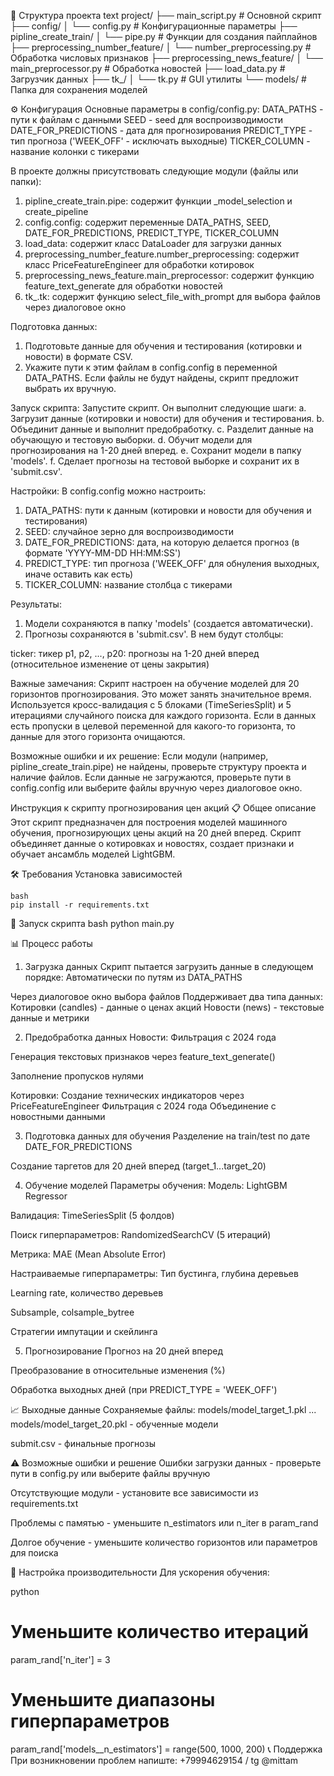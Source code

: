 
📁 Структура проекта
text
project/
├── main_script.py              # Основной скрипт
├── config/
│   └── config.py              # Конфигурационные параметры
├── pipline_create_train/
│   └── pipe.py                # Функции для создания пайплайнов
├── preprocessing_number_feature/
│   └── number_preprocessing.py # Обработка числовых признаков
├── preprocessing_news_feature/
│   └── main_preprocessor.py   # Обработка новостей
├── load_data.py               # Загрузчик данных
├── tk_/
│   └── tk.py                  # GUI утилиты
└── models/                    # Папка для сохранения моделей


⚙️ Конфигурация
Основные параметры в config/config.py:
DATA_PATHS - пути к файлам с данными
SEED - seed для воспроизводимости
DATE_FOR_PREDICTIONS - дата для прогнозирования
PREDICT_TYPE - тип прогноза ('WEEK_OFF' - исключать выходные)
TICKER_COLUMN - название колонки с тикерами


В проекте должны присутствовать следующие модули (файлы или папки):
1. pipline_create_train.pipe: содержит функции _model_selection и create_pipeline
2. config.config: содержит переменные DATA_PATHS, SEED, DATE_FOR_PREDICTIONS, PREDICT_TYPE, TICKER_COLUMN
3. load_data: содержит класс DataLoader для загрузки данных
4. preprocessing_number_feature.number_preprocessing: содержит класс PriceFeatureEngineer для обработки котировок
5. preprocessing_news_feature.main_preprocessor: содержит функцию feature_text_generate для обработки новостей
6. tk_.tk: содержит функцию select_file_with_prompt для выбора файлов через диалоговое окно


Подготовка данных:
1. Подготовьте данные для обучения и тестирования (котировки и новости) в формате CSV.
2. Укажите пути к этим файлам в config.config в переменной DATA_PATHS. Если файлы не будут найдены, скрипт предложит выбрать их вручную.


Запуск скрипта:
Запустите скрипт. Он выполнит следующие шаги:
a. Загрузит данные (котировки и новости) для обучения и тестирования.
b. Объединит данные и выполнит предобработку.
c. Разделит данные на обучающую и тестовую выборки.
d. Обучит модели для прогнозирования на 1-20 дней вперед.
e. Сохранит модели в папку 'models'.
f. Сделает прогнозы на тестовой выборке и сохранит их в 'submit.csv'.

Настройки:
В config.config можно настроить:
1. DATA_PATHS: пути к данным (котировки и новости для обучения и тестирования)
2. SEED: случайное зерно для воспроизводимости
3. DATE_FOR_PREDICTIONS: дата, на которую делается прогноз (в формате 'YYYY-MM-DD HH:MM:SS')
4. PREDICT_TYPE: тип прогноза ('WEEK_OFF' для обнуления выходных, иначе оставить как есть)
5. TICKER_COLUMN: название столбца с тикерами

Результаты:
1. Модели сохраняются в папку 'models' (создается автоматически).
2. Прогнозы сохраняются в 'submit.csv'. В нем будут столбцы:

ticker: тикер
p1, p2, ..., p20: прогнозы на 1-20 дней вперед (относительное изменение от цены закрытия)

Важные замечания:
Скрипт настроен на обучение моделей для 20 горизонтов прогнозирования. Это может занять значительное время.
Используется кросс-валидация с 5 блоками (TimeSeriesSplit) и 5 итерациями случайного поиска для каждого горизонта.
Если в данных есть пропуски в целевой переменной для какого-то горизонта, то данные для этого горизонта очищаются.

Возможные ошибки и их решение:
Если модули (например, pipline_create_train.pipe) не найдены, проверьте структуру проекта и наличие файлов.
Если данные не загружаются, проверьте пути в config.config или выберите файлы вручную через диалоговое окно.



Инструкция к скрипту прогнозирования цен акций
📋 Общее описание
Этот скрипт предназначен для построения моделей машинного обучения, прогнозирующих цены акций на 20 дней вперед. Скрипт объединяет данные о котировках и новостях, создает признаки и обучает ансамбль моделей LightGBM.

🛠 Требования
Установка зависимостей
```
bash
pip install -r requirements.txt
```



🚀 Запуск скрипта
bash
python main.py



📊 Процесс работы
1. Загрузка данных
Скрипт пытается загрузить данные в следующем порядке:
Автоматически по путям из DATA_PATHS

Через диалоговое окно выбора файлов
Поддерживает два типа данных:
Котировки (candles) - данные о ценах акций
Новости (news) - текстовые данные и метрики

2. Предобработка данных
Новости:
Фильтрация с 2024 года


Генерация текстовых признаков через feature_text_generate()

Заполнение пропусков нулями

Котировки:
Создание технических индикаторов через PriceFeatureEngineer
Фильтрация с 2024 года
Объединение с новостными данными


3. Подготовка данных для обучения
Разделение на train/test по дате DATE_FOR_PREDICTIONS

Создание таргетов для 20 дней вперед (target_1...target_20)

4. Обучение моделей
Параметры обучения:
Модель: LightGBM Regressor

Валидация: TimeSeriesSplit (5 фолдов)

Поиск гиперпараметров: RandomizedSearchCV (5 итераций)

Метрика: MAE (Mean Absolute Error)

Настраиваемые гиперпараметры:
Тип бустинга, глубина деревьев

Learning rate, количество деревьев

Subsample, colsample_bytree

Стратегии импутации и скейлинга

5. Прогнозирование
Прогноз на 20 дней вперед

Преобразование в относительные изменения (%)

Обработка выходных дней (при PREDICT_TYPE = 'WEEK_OFF')

📈 Выходные данные
Сохраняемые файлы:
models/model_target_1.pkl ... models/model_target_20.pkl - обученные модели

submit.csv - финальные прогнозы




⚠️ Возможные ошибки и решение
Ошибки загрузки данных - проверьте пути в config.py или выберите файлы вручную

Отсутствующие модули - установите все зависимости из requirements.txt

Проблемы с памятью - уменьшите n_estimators или n_iter в param_rand

Долгое обучение - уменьшите количество горизонтов или параметров для поиска

🔧 Настройка производительности
Для ускорения обучения:

python
# Уменьшите количество итераций
param_rand['n_iter'] = 3

# Уменьшите диапазоны гиперпараметров
param_rand['models__n_estimators'] = range(500, 1000, 200)
📞 Поддержка
При возникновении проблем напиште: +79994629154 / tg @mittam